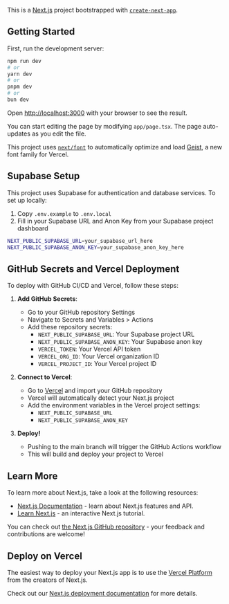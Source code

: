 This is a [Next.js](https://nextjs.org) project bootstrapped with [`create-next-app`](https://nextjs.org/docs/app/api-reference/cli/create-next-app).

## Getting Started

First, run the development server:

```bash
npm run dev
# or
yarn dev
# or
pnpm dev
# or
bun dev
```

Open [http://localhost:3000](http://localhost:3000) with your browser to see the result.

You can start editing the page by modifying `app/page.tsx`. The page auto-updates as you edit the file.

This project uses [`next/font`](https://nextjs.org/docs/app/building-your-application/optimizing/fonts) to automatically optimize and load [Geist](https://vercel.com/font), a new font family for Vercel.

## Supabase Setup

This project uses Supabase for authentication and database services. To set up locally:

1. Copy `.env.example` to `.env.local`
2. Fill in your Supabase URL and Anon Key from your Supabase project dashboard

```bash
NEXT_PUBLIC_SUPABASE_URL=your_supabase_url_here
NEXT_PUBLIC_SUPABASE_ANON_KEY=your_supabase_anon_key_here
```

## GitHub Secrets and Vercel Deployment

To deploy with GitHub CI/CD and Vercel, follow these steps:

1. **Add GitHub Secrets**:
   - Go to your GitHub repository Settings
   - Navigate to Secrets and Variables > Actions
   - Add these repository secrets:
     - `NEXT_PUBLIC_SUPABASE_URL`: Your Supabase project URL
     - `NEXT_PUBLIC_SUPABASE_ANON_KEY`: Your Supabase anon key
     - `VERCEL_TOKEN`: Your Vercel API token
     - `VERCEL_ORG_ID`: Your Vercel organization ID
     - `VERCEL_PROJECT_ID`: Your Vercel project ID

2. **Connect to Vercel**:
   - Go to [Vercel](https://vercel.com) and import your GitHub repository
   - Vercel will automatically detect your Next.js project
   - Add the environment variables in the Vercel project settings:
     - `NEXT_PUBLIC_SUPABASE_URL`
     - `NEXT_PUBLIC_SUPABASE_ANON_KEY`

3. **Deploy!**
   - Pushing to the main branch will trigger the GitHub Actions workflow
   - This will build and deploy your project to Vercel

## Learn More

To learn more about Next.js, take a look at the following resources:

- [Next.js Documentation](https://nextjs.org/docs) - learn about Next.js features and API.
- [Learn Next.js](https://nextjs.org/learn) - an interactive Next.js tutorial.

You can check out [the Next.js GitHub repository](https://github.com/vercel/next.js) - your feedback and contributions are welcome!

## Deploy on Vercel

The easiest way to deploy your Next.js app is to use the [Vercel Platform](https://vercel.com/new?utm_medium=default-template&filter=next.js&utm_source=create-next-app&utm_campaign=create-next-app-readme) from the creators of Next.js.

Check out our [Next.js deployment documentation](https://nextjs.org/docs/app/building-your-application/deploying) for more details.
